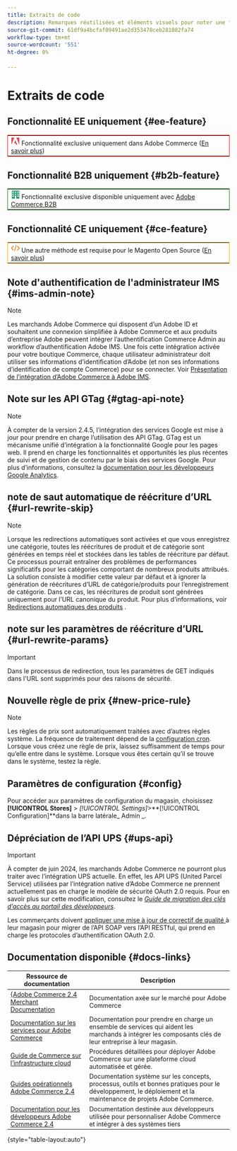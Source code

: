 ```yaml
---
title: Extraits de code
description: Remarques réutilisées et éléments visuels pour noter une fonctionnalité ou une page s’appliquant à une édition spécifique
source-git-commit: 61df9a4bcfaf09491ae2d353478ceb281082fa74
workflow-type: tm+mt
source-wordcount: '551'
ht-degree: 0%

---
```


# Extraits de code

## Fonctionnalité EE uniquement {#ee-feature}

<table style="border:1px solid red">
<tr><td><img alt="Fonctionnalité Adobe Commerce" src="../assets/adobe-logo.svg" width="20" height="20" /> Fonctionnalité exclusive uniquement dans Adobe Commerce (<a href="https://experienceleague.adobe.com/docs/commerce-admin/user-guides/home.html#product-editions">En savoir plus</a>)</td></tr>
</table>

## Fonctionnalité B2B uniquement {#b2b-feature}

<table style="border:1px solid green">
<tr><td><img alt="Fonctionnalité Adobe Commerce B2B" src="../assets/b2b.svg" width="20" height="20" /> Fonctionnalité exclusive disponible uniquement avec <a href="https://experienceleague.adobe.com/docs/commerce-admin/b2b/introduction.html?lang=en">Adobe Commerce B2B</a></td></tr>
</table>

## Fonctionnalité CE uniquement {#ce-feature}

<table style="border:1px solid orange">
<tr><td><img alt="Fonctionnalité Magento Open Source" src="../assets/open-source.svg" width="20" height="20" /> Une autre méthode est requise pour le Magento Open Source (<a href="https://experienceleague.adobe.com/docs/commerce-admin/user-guides/home.html#product-editions">En savoir plus</a>)</td></tr>
</table>

## Note d&#39;authentification de l&#39;administrateur IMS {#ims-admin-note}

>[!NOTE]
>
>Les marchands Adobe Commerce qui disposent d’un Adobe ID et souhaitent une connexion simplifiée à Adobe Commerce et aux produits d’entreprise Adobe peuvent intégrer l’authentification Commerce Admin au workflow d’authentification Adobe IMS. Une fois cette intégration activée pour votre boutique Commerce, chaque utilisateur administrateur doit utiliser ses informations d’identification d’Adobe (et non ses informations d’identification de compte Commerce) pour se connecter. Voir [Présentation de l’intégration d’Adobe Commerce à Adobe IMS](/help/getting-started/adobe-ims-integration-overview.md).

## Note sur les API GTag {#gtag-api-note}

>[!NOTE]
>
>À compter de la version 2.4.5, l’intégration des services Google est mise à jour pour prendre en charge l’utilisation des API GTag. GTag est un mécanisme unifié d’intégration à la fonctionnalité Google pour les pages web. Il prend en charge les fonctionnalités et opportunités les plus récentes de suivi et de gestion de contenu par le biais des services Google. Pour plus d’informations, consultez la [documentation pour les développeurs Google Analytics](https://developers.google.com/analytics/devguides/collection/gtagjs).

## note de saut automatique de réécriture d’URL {#url-rewrite-skip}

>[!NOTE]
>
>Lorsque les redirections automatiques sont activées et que vous enregistrez une catégorie, toutes les réécritures de produit et de catégorie sont générées en temps réel et stockées dans les tables de réécriture par défaut. Ce processus pourrait entraîner des problèmes de performances significatifs pour les catégories comportant de nombreux produits attribués. La solution consiste à modifier cette valeur par défaut et à ignorer la génération de réécritures d’URL de catégorie/produits pour l’enregistrement de catégorie. Dans ce cas, les réécritures de produit sont générées uniquement pour l’URL canonique du produit. Pour plus d’informations, voir [Redirections automatiques des produits](/help/merchandising-promotions/url-redirect-product-automatic.md) .

## note sur les paramètres de réécriture d’URL {#url-rewrite-params}

>[!IMPORTANT]
>
>Dans le processus de redirection, tous les paramètres de GET indiqués dans l&#39;URL sont supprimés pour des raisons de sécurité.

## Nouvelle règle de prix {#new-price-rule}

>[!NOTE]
>
>Les règles de prix sont automatiquement traitées avec d’autres règles système. La fréquence de traitement dépend de la [configuration cron](https://experienceleague.adobe.com/docs/commerce-operations/configuration-guide/cli/configure-cron-jobs.html). Lorsque vous créez une règle de prix, laissez suffisamment de temps pour qu’elle entre dans le système. Lorsque vous êtes certain qu’il se trouve dans le système, testez la règle.

## Paramètres de configuration {#config}

Pour accéder aux paramètres de configuration du magasin, choisissez **[!UICONTROL Stores]** > _[!UICONTROL Settings]_>**[!UICONTROL Configuration]**dans la barre latérale_ Admin _.

## Dépréciation de l’API UPS {#ups-api}

>[!IMPORTANT]
>
>À compter de juin 2024, les marchands Adobe Commerce ne pourront plus traiter avec l’intégration UPS actuelle. En effet, les API UPS (United Parcel Service) utilisées par l’intégration native d’Adobe Commerce ne prennent actuellement pas en charge le modèle de sécurité OAuth 2.0 requis. Pour en savoir plus sur cette modification, consultez le [_Guide de migration des clés d’accès au portail des développeurs_](https://developer.ups.com/oauth-developer-guide). <br/>
>
>Les commerçants doivent [ appliquer une mise à jour de correctif de qualité ](https://experienceleague.adobe.com/docs/commerce-knowledge-base/kb/troubleshooting/known-issues-patches-attached/ups-shipping-method-integration-migration-from-soap-to-restful-api.html) à leur magasin pour migrer de l’API SOAP vers l’API RESTful, qui prend en charge les protocoles d’authentification OAuth 2.0.


## Documentation disponible {#docs-links}

| Ressource de documentation | Description |
|----------------------- | ----------- |
| [ {Adobe Commerce 2.4 Merchant Documentation](../landing/home.md) | Documentation axée sur le marché pour Adobe Commerce |
| [Documentation sur les services pour Adobe Commerce](https://experienceleague.adobe.com/docs/commerce-merchant-services/user-guides/home.html) | Documentation pour prendre en charge un ensemble de services qui aident les marchands à intégrer les composants clés de leur entreprise à leur magasin. |
| [Guide de Commerce sur l’infrastructure cloud](https://experienceleague.adobe.com/docs/commerce-cloud-service/user-guide/overview.html) | Procédures détaillées pour déployer Adobe Commerce sur une plateforme cloud automatisée et gérée. |
| [Guides opérationnels Adobe Commerce 2.4](https://experienceleague.adobe.com/docs/commerce-operations/operational-guides/home.html) | Documentation système sur les concepts, processus, outils et bonnes pratiques pour le développement, le déploiement et la maintenance de projets Adobe Commerce. |
| [Documentation pour les développeurs Adobe Commerce 2.4](https://developer.adobe.com/commerce/docs) | Documentation destinée aux développeurs utilisée pour personnaliser Adobe Commerce et intégrer à des systèmes tiers |

{style="table-layout:auto"}

